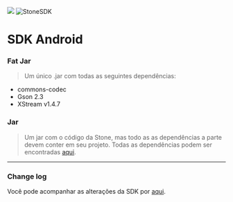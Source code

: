 [![](https://img.shields.io/badge/Language%20-Java-4682b4.svg)](https://jitpack.io/#jgabrielfreitas/DataControllerDemo)
![StoneSDK](https://cloud.githubusercontent.com/assets/2567823/11539067/6300c838-990c-11e5-9831-4f8ce691859e.png)


# SDK Android


### Fat Jar
> Um único .jar com todas as seguintes dependências:

* commons-codec
* Gson 2.3
* XStream v1.4.7

### Jar
> Um jar com o código da Stone, mas todo as as dependências a parte devem conter em seu projeto.
Todas as dependências podem ser encontradas [aqui](https://github.com/stone-pagamentos/sdk-android-V2/tree/master/JARs).

---

### Change log
Você pode acompanhar as alterações da SDK por  [aqui](https://github.com/stone-pagamentos/sdk-android-V2/tree/master/JARs).
